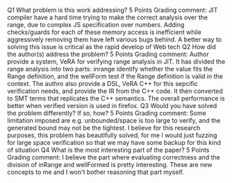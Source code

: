 Q1 What problem is this work addressing?
5 Points
Grading comment:
JIT compiler have a hard time trying to make the correct analysis over the range, due to complex JS specification over numbers. Adding checks/guards for each of these memory access is inefficient while aggressively removing them have left various bugs behind. A better way to solving this issue is critical as the rapid develop of Web tech
Q2 How did the author(s) address the problem?
5 Points
Grading comment:
Author provide a system, VeRA for verifying range analysis in JIT. It has divided the range analysis into two parts: inrange identify whether the value fits the Range definition, and the wellForm test if the Range definition is valid in the context. The authro also provide a DSL, VeRA C++ for this sepcific verification needs, and provide the IR from the C++ code. It then converted to SMT terms that replicates the C++ semantics. The overall performance is better when verified version is used in firefox.
Q3 Would you have solved the problem differently? If so, how?
5 Points
Grading comment:
Some limitation imposed are e.g. unbounded/space is too large to verify, and the generated bound may not be the tightest. I believe for this research purposes, this problem has beautifully solved, for me I would just fuzzing for large space verification so that we may have some backup for this kind of situation
Q4 What is the most interesting part of the paper?
5 Points
Grading comment:
I believe the part where evaluating correctness and the division of inRange and wellFormed is pretty interesting. These are new concepts to me and I won't bother reasoning that part myself.
